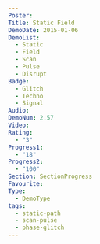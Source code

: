 ```yaml
---
Poster: 
Title: Static Field
DemoDate: 2015-01-06
DemoList:
  - Static
  - Field
  - Scan
  - Pulse
  - Disrupt
Badge:
  - Glitch
  - Techno
  - Signal
Audio: 
DemoNum: 2.57
Video: 
Rating:
  - "3"
Progress1:
  - "18"
Progress2:
  - "100"
Section: SectionProgress
Favourite: 
Type:
  - DemoType
tags:
  - static-path
  - scan-pulse
  - phase-glitch
---
```


